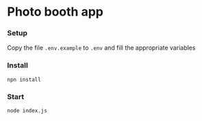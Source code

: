 # Photo booth app


### Setup

Copy the file `.env.example` to `.env` and fill the appropriate variables


### Install

```
npn install
```

### Start

```
node index.js
```
